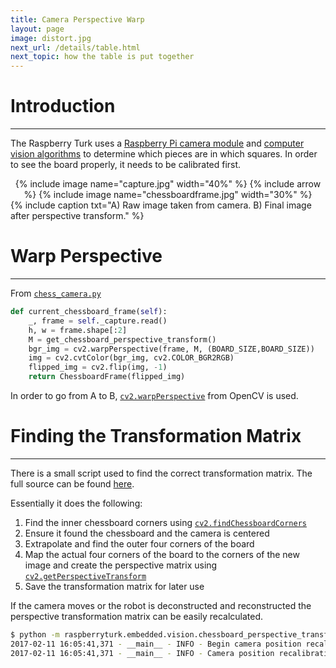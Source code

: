 ```yaml
---
title: Camera Perspective Warp
layout: page
image: distort.jpg
next_url: /details/table.html
next_topic: how the table is put together
---
```


# Introduction
---

The Raspberry Turk uses a [Raspberry Pi camera module](https://www.raspberrypi.org/products/camera-module/) and [computer vision algorithms](/details/vision.html) to determine which pieces are in which squares. In order to see the board properly, it needs to be calibrated first.

<center>
{% include image name="capture.jpg" width="40%" %}
{% include arrow %}
{% include image name="chessboardframe.jpg" width="30%" %}
</center>
{% include caption txt="A) Raw image taken from camera. B) Final image after perspective transform." %}

# Warp Perspective
---

From [`chess_camera.py`](https://bitbucket.org/joeymeyer/raspberryturk/src/719a3178aa94490fd08c851b1373a6674c14db82/raspberryturk/embedded/vision/chess_camera.py?at=master&fileviewer=file-view-default#chess_camera.py-13)
```python
def current_chessboard_frame(self):
    _, frame = self._capture.read()
    h, w = frame.shape[:2]
    M = get_chessboard_perspective_transform()
    bgr_img = cv2.warpPerspective(frame, M, (BOARD_SIZE,BOARD_SIZE))
    img = cv2.cvtColor(bgr_img, cv2.COLOR_BGR2RGB)
    flipped_img = cv2.flip(img, -1)
    return ChessboardFrame(flipped_img)
```

In order to go from A to B, [`cv2.warpPerspective`](http://docs.opencv.org/3.0-last-rst/modules/imgproc/doc/geometric_transformations.html#cv2.warpPerspective) from OpenCV is used.

# Finding the Transformation Matrix
---

There is a small script used to find the correct transformation matrix. The full source can be found [here](https://bitbucket.org/joeymeyer/raspberryturk/src/719a3178aa94490fd08c851b1373a6674c14db82/raspberryturk/embedded/vision/chessboard_perspective_transform.py?at=master&fileviewer=file-view-default).

Essentially it does the following:

1. Find the inner chessboard corners using [`cv2.findChessboardCorners`](http://docs.opencv.org/3.0-last-rst/modules/calib3d/doc/camera_calibration_and_3d_reconstruction.html#cv2.findChessboardCorners)
2. Ensure it found the chessboard and the camera is centered
3. Extrapolate and find the outer four corners of the board
4. Map the actual four corners of the board to the corners of the new image and create the perspective matrix using [`cv2.getPerspectiveTransform`](http://docs.opencv.org/3.0-last-rst/modules/imgproc/doc/geometric_transformations.html#cv2.getPerspectiveTransform)
5. Save the transformation matrix for later use

If the camera moves or the robot is deconstructed and reconstructed the perspective transformation matrix can be easily recalculated.

```bash
$ python -m raspberryturk.embedded.vision.chessboard_perspective_transform
2017-02-11 16:05:41,371 - __main__ - INFO - Begin camera position recalibration...
2017-02-11 16:05:41,371 - __main__ - INFO - Camera position recalibration successful.
```
